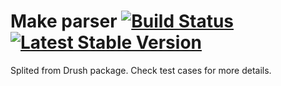 Make parser [![Build Status](https://travis-ci.org/andytruong/make-parser.svg)](https://travis-ci.org/andytruong/make-parser) [![Latest Stable Version](https://poser.pugx.org/drush/make-parser/v/stable.svg)](https://packagist.org/packages/drush/make-parser)
====

Splited from Drush package. Check test cases for more details.
